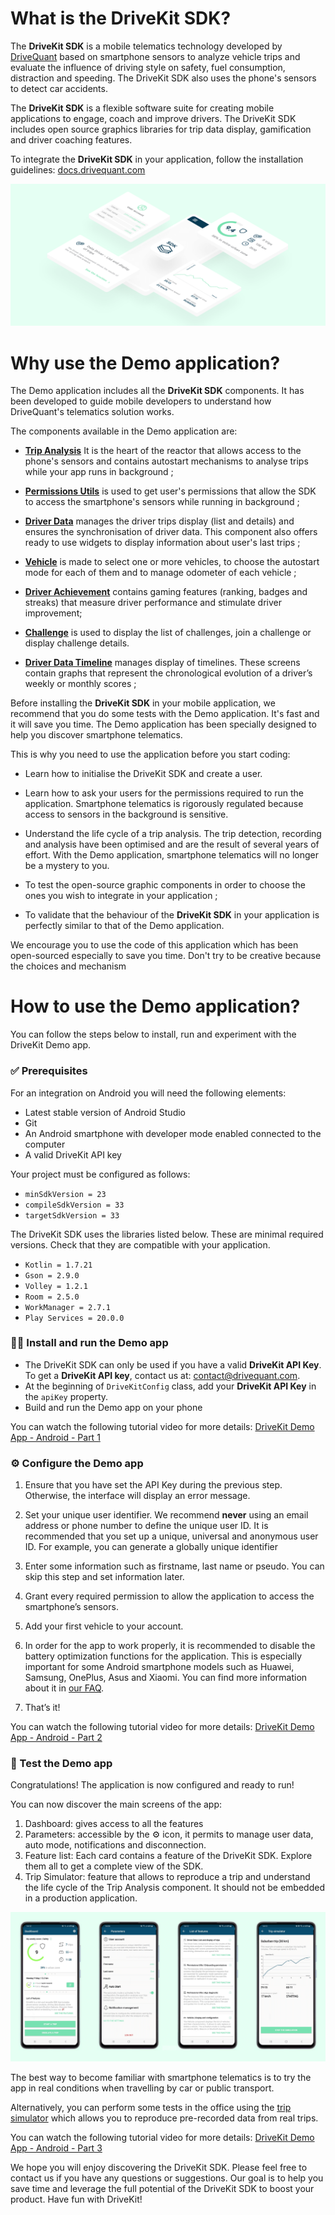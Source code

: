 # What is the DriveKit SDK?
The **DriveKit SDK** is a mobile telematics technology developed by [DriveQuant](https://www.drivequant.com/) based on smartphone sensors to analyze vehicle trips and evaluate the influence of driving style on safety, fuel consumption, distraction and speeding. 
The DriveKit SDK also uses the phone's sensors to detect car accidents.

The **DriveKit SDK** is a flexible software suite for creating mobile applications to engage, coach and improve drivers. 
The DriveKit SDK includes open source graphics libraries for trip data display, gamification and driver coaching features.

To integrate the **DriveKit SDK** in your application, follow the installation guidelines: [docs.drivequant.com](https://docs.drivequant.com)

![Android Demo App - Illustrations](https://github.com/DriveQuantPublic/drivekit-ui-android/blob/develop/Demo%20App%20-%20Illustration.png)

# Why use the Demo application?

The Demo application includes all the **DriveKit SDK** components. It has been developed to guide mobile developers to understand how DriveQuant's telematics solution works.

The components available in the Demo application are:
* **[Trip Analysis](https://docs.drivequant.com/trip-analysis/introduction)** It is the heart of the reactor that allows access to the phone's sensors and contains autostart mechanisms to analyse trips while your app runs in background ;

* **[Permissions Utils](https://docs.drivequant.com/permissions-utils/introduction)** is used to get user's permissions that allow the SDK to access the smartphone's sensors while running in background ;
* **[Driver Data](https://docs.drivequant.com/driver-data/introduction)** manages the driver trips display (list and details) and ensures the synchronisation of driver data. This component also offers ready to use widgets to display information about user's last trips ;
* **[Vehicle](https://docs.drivequant.com/vehicle/introduction)** is made to select one or more vehicles, to choose the autostart mode for each of them and to manage odometer of each vehicle ;
* **[Driver Achievement](https://docs.drivequant.com/driver-achievement/introduction)** contains gaming features (ranking, badges and streaks) that measure driver performance and stimulate driver improvement;
* **[Challenge](https://docs.drivequant.com/challenge/introduction)** is used to display the list of challenges, join a challenge or display challenge details.
* **[Driver Data Timeline](https://docs.drivequant.com/driver-data-timeline-ui/introduction)** manages display of timelines. These screens contain graphs that represent the chronological evolution of a driver’s weekly or monthly scores ;

Before installing the **DriveKit SDK** in your mobile application, we recommend that you do some tests with the Demo application. It's fast and it will save you time. The Demo application has been specially designed to help you discover smartphone telematics. 


This is why you need to use the application before you start coding:
* Learn how to initialise the DriveKit SDK and create a user.
* Learn how to ask your users for the permissions required to run the application. Smartphone telematics is rigorously regulated because access to sensors in the background is sensitive. 
* Understand the life cycle of a trip analysis. The trip detection, recording and analysis have been optimised and are the result of several years of effort. With the Demo application, smartphone telematics will no longer be a mystery to you.

* To test the open-source graphic components in order to choose the ones you wish to integrate in your application ;
* To validate that the behaviour of the **DriveKit SDK** in your application is perfectly similar to that of the Demo application.

We encourage you to use the code of this application which has been open-sourced especially to save you time. Don't try to be creative because the choices and mechanism


# How to use the Demo application?

You can follow the steps below to install, run and experiment with the DriveKit Demo app.

### ✅ Prerequisites
For an integration on Android you will need the following elements:
* Latest stable version of Android Studio
* Git
* An Android smartphone with developer mode enabled connected to the computer 
* A valid DriveKit API key

Your project must be configured as follows: 
* `minSdkVersion = 23`
* `compileSdkVersion = 33`
* `targetSdkVersion = 33`

The DriveKit SDK uses the libraries listed below. These are minimal required versions. Check that they are compatible with your application.
* `Kotlin = 1.7.21`
* `Gson = 2.9.0`
* `Volley = 1.2.1`
* `Room = 2.5.0`
* `WorkManager = 2.7.1`
* `Play Services = 20.0.0`

### 🧑‍💻 Install and run the Demo app

* The DriveKit SDK can only be used if you have a valid **DriveKit API Key**. To get a **DriveKit API key**, contact us at: <contact@drivequant.com>.
* At the beginning of `DriveKitConfig` class, add your **DriveKit API Key** in the `apiKey` property.
* Build and run the Demo app on your phone

You can watch the following tutorial video for more details:
<a href="https://www.loom.com/share/fdc75d440476492eaddab3d278f77299">DriveKit Demo App - Android - Part 1</a>

### ⚙️ Configure the Demo app
1. Ensure that you have set the API Key during the previous step. Otherwise, the interface will display an error message.
1. Set your unique user identifier. We recommend **never** using an email address or phone number to define the unique user ID. It is recommended that you set up a unique, universal and anonymous user ID. For example, you can generate a globally unique identifier 

1. Enter some information such as firstname, last name or pseudo. You can skip this step and set information later.
1. Grant every required permission to allow the application to access the smartphone’s sensors.
1. Add your first vehicle to your account.
1. In order for the app to work properly, it is recommended to disable the battery optimization functions for the application. This is especially important for some Android smartphone models such as Huawei, Samsung, OnePlus, Asus and Xiaomi. You can find more information about it in [our FAQ](https://drivequant.zendesk.com/hc/en-gb/articles/360007407020-How-to-disable-battery-optimization-on-your-smartphone-).
1. That’s it!

You can watch the following tutorial video for more details:
<a href="https://www.loom.com/share/d1f5fd8e9f5f43449630a2efc15b8bf8">DriveKit Demo App - Android - Part 2</a>


### 🚗 Test the Demo app

Congratulations! The application is now configured and ready to run!

You can now discover the main screens of the app:
1. Dashboard: gives access to all the features
1. Parameters: accessible by the ⚙️ icon, it permits to manage user data, auto mode, notifications and disconnection.
1. Feature list: Each card contains a feature of the DriveKit SDK. Explore them all to get a complete view of the SDK.
1. Trip Simulator: feature that allows to reproduce a trip and understand the life cycle of the Trip Analysis component. It should not be embedded in a production application.

![Android Demo App - Illustrations](https://github.com/DriveQuantPublic/drivekit-ui-android/blob/develop/Demo%20App%20-%20Screenshots.png)

The best way to become familiar with smartphone telematics is to try the app in real conditions when travelling by car or public transport.

Alternatively, you can perform some tests in the office using the [trip simulator](https://docs.drivequant.com/trip-analysis/trip-simulator) which allows you to reproduce pre-recorded data from real trips.

You can watch the following tutorial video for more details:
<a href="https://www.loom.com/share/a0a4c55b8fdc4568bec0089feb6bb5a5">DriveKit Demo App - Android - Part 3</a>

We hope you will enjoy discovering the DriveKit SDK. Please feel free to contact us if you have any questions or suggestions. Our goal is to help you save time and leverage the full potential of the DriveKit SDK to boost your product.
Have fun with DriveKit!

